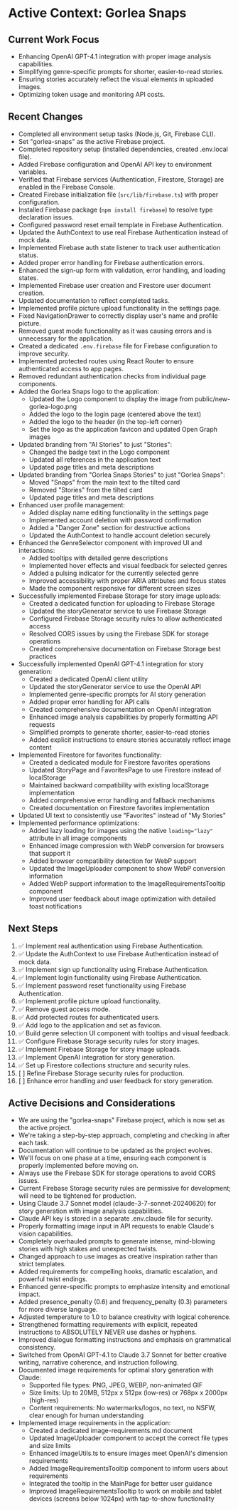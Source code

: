 # Active Context: Gorlea Snaps

## Current Work Focus

- Enhancing OpenAI GPT-4.1 integration with proper image analysis capabilities.
- Simplifying genre-specific prompts for shorter, easier-to-read stories.
- Ensuring stories accurately reflect the visual elements in uploaded images.
- Optimizing token usage and monitoring API costs.

## Recent Changes

- Completed all environment setup tasks (Node.js, Git, Firebase CLI).
- Set "gorlea-snaps" as the active Firebase project.
- Completed repository setup (installed dependencies, created .env.local file).
- Added Firebase configuration and OpenAI API key to environment variables.
- Verified that Firebase services (Authentication, Firestore, Storage) are enabled in the Firebase Console.
- Created Firebase initialization file (`src/lib/firebase.ts`) with proper configuration.
- Installed Firebase package (`npm install firebase`) to resolve type declaration issues.
- Configured password reset email template in Firebase Authentication.
- Updated the AuthContext to use real Firebase Authentication instead of mock data.
- Implemented Firebase auth state listener to track user authentication status.
- Added proper error handling for Firebase authentication errors.
- Enhanced the sign-up form with validation, error handling, and loading states.
- Implemented Firebase user creation and Firestore user document creation.
- Updated documentation to reflect completed tasks.
- Implemented profile picture upload functionality in the settings page.
- Fixed NavigationDrawer to correctly display user's name and profile picture.
- Removed guest mode functionality as it was causing errors and is unnecessary for the application.
- Created a dedicated `.env.firebase` file for Firebase configuration to improve security.
- Implemented protected routes using React Router to ensure authenticated access to app pages.
- Removed redundant authentication checks from individual page components.
- Added the Gorlea Snaps logo to the application:
  - Updated the Logo component to display the image from public/new-gorlea-logo.png
  - Added the logo to the login page (centered above the text)
  - Added the logo to the header (in the top-left corner)
  - Set the logo as the application favicon and updated Open Graph images
- Updated branding from "AI Stories" to just "Stories":
  - Changed the badge text in the Logo component
  - Updated all references in the application text
  - Updated page titles and meta descriptions
- Updated branding from "Gorlea Snaps Stories" to just "Gorlea Snaps":
  - Moved "Snaps" from the main text to the tilted card
  - Removed "Stories" from the tilted card
  - Updated page titles and meta descriptions
- Enhanced user profile management:
  - Added display name editing functionality in the settings page
  - Implemented account deletion with password confirmation
  - Added a "Danger Zone" section for destructive actions
  - Updated the AuthContext to handle account deletion securely
- Enhanced the GenreSelector component with improved UI and interactions:
  - Added tooltips with detailed genre descriptions
  - Implemented hover effects and visual feedback for selected genres
  - Added a pulsing indicator for the currently selected genre
  - Improved accessibility with proper ARIA attributes and focus states
  - Made the component responsive for different screen sizes
- Successfully implemented Firebase Storage for story image uploads:
  - Created a dedicated function for uploading to Firebase Storage
  - Updated the storyGenerator service to use Firebase Storage
  - Configured Firebase Storage security rules to allow authenticated access
  - Resolved CORS issues by using the Firebase SDK for storage operations
  - Created comprehensive documentation on Firebase Storage best practices
- Successfully implemented OpenAI GPT-4.1 integration for story generation:
  - Created a dedicated OpenAI client utility
  - Updated the storyGenerator service to use the OpenAI API
  - Implemented genre-specific prompts for AI story generation
  - Added proper error handling for API calls
  - Created comprehensive documentation on OpenAI integration
  - Enhanced image analysis capabilities by properly formatting API requests
  - Simplified prompts to generate shorter, easier-to-read stories
  - Added explicit instructions to ensure stories accurately reflect image content
- Implemented Firestore for favorites functionality:
  - Created a dedicated module for Firestore favorites operations
  - Updated StoryPage and FavoritesPage to use Firestore instead of localStorage
  - Maintained backward compatibility with existing localStorage implementation
  - Added comprehensive error handling and fallback mechanisms
  - Created documentation on Firestore favorites implementation
- Updated UI text to consistently use "Favorites" instead of "My Stories"
- Implemented performance optimizations:
  - Added lazy loading for images using the native `loading="lazy"` attribute in all image components
  - Enhanced image compression with WebP conversion for browsers that support it
  - Added browser compatibility detection for WebP support
  - Updated the ImageUploader component to show WebP conversion information
  - Added WebP support information to the ImageRequirementsTooltip component
  - Improved user feedback about image optimization with detailed toast notifications

## Next Steps

1. ✅ Implement real authentication using Firebase Authentication.
2. ✅ Update the AuthContext to use Firebase Authentication instead of mock data.
3. ✅ Implement sign up functionality using Firebase Authentication.
4. ✅ Implement login functionality using Firebase Authentication.
5. ✅ Implement password reset functionality using Firebase Authentication.
6. ✅ Implement profile picture upload functionality.
7. ✅ Remove guest access mode.
8. ✅ Add protected routes for authenticated users.
9. ✅ Add logo to the application and set as favicon.
10. ✅ Build genre selection UI component with tooltips and visual feedback.
11. ✅ Configure Firebase Storage security rules for story images.
12. ✅ Implement Firebase Storage for story image uploads.
13. ✅ Implement OpenAI integration for story generation.
14. ✅ Set up Firestore collections structure and security rules.
15. [ ] Refine Firebase Storage security rules for production.
16. [ ] Enhance error handling and user feedback for story generation.

## Active Decisions and Considerations

- We are using the "gorlea-snaps" Firebase project, which is now set as the active project.
- We're taking a step-by-step approach, completing and checking in after each task.
- Documentation will continue to be updated as the project evolves.
- We'll focus on one phase at a time, ensuring each component is properly implemented before moving on.
- Always use the Firebase SDK for storage operations to avoid CORS issues.
- Current Firebase Storage security rules are permissive for development; will need to be tightened for production.
- Using Claude 3.7 Sonnet model (claude-3-7-sonnet-20240620) for story generation with image analysis capabilities.
- Claude API key is stored in a separate .env.claude file for security.
- Properly formatting image input in API requests to enable Claude's vision capabilities.
- Completely overhauled prompts to generate intense, mind-blowing stories with high stakes and unexpected twists.
- Changed approach to use images as creative inspiration rather than strict templates.
- Added requirements for compelling hooks, dramatic escalation, and powerful twist endings.
- Enhanced genre-specific prompts to emphasize intensity and emotional impact.
- Added presence_penalty (0.6) and frequency_penalty (0.3) parameters for more diverse language.
- Adjusted temperature to 1.0 to balance creativity with logical coherence.
- Strengthened formatting requirements with explicit, repeated instructions to ABSOLUTELY NEVER use dashes or hyphens.
- Improved dialogue formatting instructions and emphasis on grammatical consistency.
- Switched from OpenAI GPT-4.1 to Claude 3.7 Sonnet for better creative writing, narrative coherence, and instruction following.
- Documented image requirements for optimal story generation with Claude:
  - Supported file types: PNG, JPEG, WEBP, non-animated GIF
  - Size limits: Up to 20MB, 512px x 512px (low-res) or 768px x 2000px (high-res)
  - Content requirements: No watermarks/logos, no text, no NSFW, clear enough for human understanding
- Implemented image requirements in the application:
  - Created a dedicated image-requirements.md document
  - Updated ImageUploader component to accept the correct file types and size limits
  - Enhanced imageUtils.ts to ensure images meet OpenAI's dimension requirements
  - Added ImageRequirementsTooltip component to inform users about requirements
  - Integrated the tooltip in the MainPage for better user guidance
  - Improved ImageRequirementsTooltip to work on mobile and tablet devices (screens below 1024px) with tap-to-show functionality
